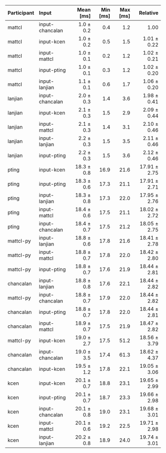 | Participant | Input | Mean [ms] | Min [ms] | Max [ms] | Relative |
|:---|:---|---:|---:|---:|---:|
| mattcl | input-chancalan | 1.0 ± 0.2 | 0.4 | 1.2 | 1.00 |
| mattcl | input-kcen | 1.0 ± 0.2 | 0.5 | 1.5 | 1.01 ± 0.22 |
| mattcl | input-mattcl | 1.0 ± 0.1 | 0.2 | 1.2 | 1.02 ± 0.21 |
| mattcl | input-pting | 1.0 ± 0.1 | 0.3 | 1.2 | 1.02 ± 0.20 |
| mattcl | input-lanjian | 1.1 ± 0.1 | 0.6 | 1.7 | 1.06 ± 0.20 |
| lanjian | input-chancalan | 2.0 ± 0.3 | 1.4 | 3.6 | 1.98 ± 0.41 |
| lanjian | input-kcen | 2.1 ± 0.3 | 1.5 | 2.9 | 2.09 ± 0.44 |
| lanjian | input-mattcl | 2.1 ± 0.3 | 1.4 | 3.1 | 2.10 ± 0.46 |
| lanjian | input-lanjian | 2.2 ± 0.3 | 1.5 | 3.5 | 2.11 ± 0.46 |
| lanjian | input-pting | 2.2 ± 0.3 | 1.5 | 3.6 | 2.12 ± 0.46 |
| pting | input-kcen | 18.3 ± 0.8 | 16.9 | 21.6 | 17.91 ± 2.75 |
| pting | input-pting | 18.3 ± 0.6 | 17.3 | 21.1 | 17.91 ± 2.71 |
| pting | input-lanjian | 18.3 ± 0.8 | 17.3 | 22.0 | 17.95 ± 2.76 |
| pting | input-mattcl | 18.4 ± 0.6 | 17.5 | 21.1 | 18.02 ± 2.72 |
| pting | input-chancalan | 18.4 ± 0.7 | 17.5 | 21.2 | 18.05 ± 2.75 |
| mattcl-py | input-lanjian | 18.8 ± 0.6 | 17.8 | 21.6 | 18.41 ± 2.78 |
| mattcl-py | input-mattcl | 18.8 ± 0.7 | 17.8 | 22.0 | 18.42 ± 2.80 |
| mattcl-py | input-pting | 18.8 ± 0.7 | 17.6 | 21.9 | 18.44 ± 2.81 |
| chancalan | input-lanjian | 18.8 ± 0.8 | 17.6 | 22.1 | 18.44 ± 2.82 |
| mattcl-py | input-chancalan | 18.8 ± 0.7 | 17.9 | 22.0 | 18.44 ± 2.82 |
| chancalan | input-pting | 18.8 ± 0.7 | 17.8 | 22.0 | 18.44 ± 2.81 |
| chancalan | input-mattcl | 18.9 ± 0.7 | 17.5 | 21.9 | 18.47 ± 2.82 |
| mattcl-py | input-kcen | 19.0 ± 2.7 | 17.5 | 51.2 | 18.56 ± 3.79 |
| chancalan | input-chancalan | 19.0 ± 3.5 | 17.4 | 61.3 | 18.62 ± 4.37 |
| chancalan | input-kcen | 19.5 ± 1.2 | 17.8 | 22.1 | 19.05 ± 3.06 |
| kcen | input-kcen | 20.1 ± 0.7 | 18.8 | 23.1 | 19.65 ± 2.99 |
| kcen | input-pting | 20.1 ± 0.7 | 18.7 | 23.3 | 19.66 ± 2.98 |
| kcen | input-chancalan | 20.1 ± 0.8 | 19.0 | 23.1 | 19.68 ± 3.01 |
| kcen | input-mattcl | 20.1 ± 0.6 | 19.2 | 22.5 | 19.71 ± 2.98 |
| kcen | input-lanjian | 20.2 ± 0.8 | 18.9 | 24.0 | 19.74 ± 3.01 |
